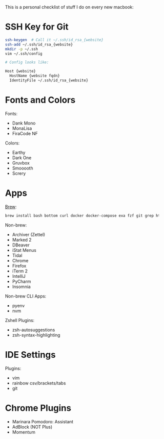 This is a personal checklist of stuff I do on every new macbook:

# SSH Key for Git

```bash
ssh-keygen  # Call it ~/.ssh/id_rsa_{website}
ssh-add ~/.ssh/id_rsa_{website}
mkdir -p ~/.ssh
vim ~/.ssh/config

# Config looks like:

Host {website}
  HostName {website fqdn}
  IdentityFile ~/.ssh/id_rsa_{website}

```


# Fonts and Colors

Fonts:

- Dank Mono
- MonaLisa
- FiraCode NF

Colors:

- Earthy
- Dark One
- Gruvbox
- Smooooth
- Screry


# Apps

[Brew](https://brew.sh/):

```bash
brew install bash bottom curl docker docker-compose exa fzf git grep htop hyperkit jq minikube node openjdk pyenv python@3.10 ripgrep tree vim
```

Non-brew:

- Archiver (Zettel)
- Marked 2
- DBeaver
- iStat Menus
- Tidal
- Chrome
- Firefox
- iTerm 2
- IntelliJ
- PyCharm
- Insomnia

Non-brew CLI Apps:

- pyenv
- nvm

Zshell Plugins:

- zsh-autosuggestions
- zsh-syntax-highlighting


# IDE Settings

Plugins:

- vim
- rainbow csv/brackets/tabs
- git


# Chrome Plugins

- Marinara Pomodoro: Assistant
- AdBlock (NOT Plus)
- Momentum


